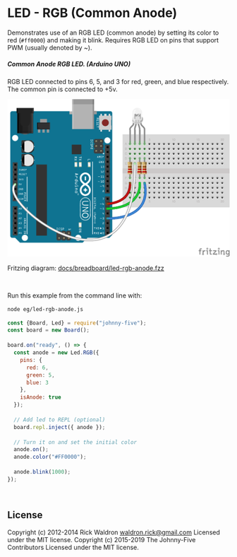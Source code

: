 <!--remove-start-->

# LED - RGB (Common Anode)

<!--remove-end-->


Demonstrates use of an RGB LED (common anode) by setting its color to red (`#ff0000`) and making it blink. Requires RGB LED on pins that support PWM (usually denoted by ~).





##### Common Anode RGB LED. (Arduino UNO)


RGB LED connected to pins 6, 5, and 3 for red, green, and blue respectively. The common pin is connected to +5v.


![docs/breadboard/led-rgb-anode.png](breadboard/led-rgb-anode.png)<br>

Fritzing diagram: [docs/breadboard/led-rgb-anode.fzz](breadboard/led-rgb-anode.fzz)

&nbsp;




Run this example from the command line with:
```bash
node eg/led-rgb-anode.js
```


```javascript
const {Board, Led} = require("johnny-five");
const board = new Board();

board.on("ready", () => {
  const anode = new Led.RGB({
    pins: {
      red: 6,
      green: 5,
      blue: 3
    },
    isAnode: true
  });

  // Add led to REPL (optional)
  board.repl.inject({ anode });

  // Turn it on and set the initial color
  anode.on();
  anode.color("#FF0000");

  anode.blink(1000);
});

```








&nbsp;

<!--remove-start-->

## License
Copyright (c) 2012-2014 Rick Waldron <waldron.rick@gmail.com>
Licensed under the MIT license.
Copyright (c) 2015-2019 The Johnny-Five Contributors
Licensed under the MIT license.

<!--remove-end-->
